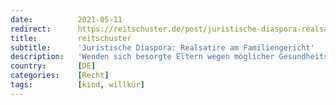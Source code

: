 ```yaml
---
date:          2021-05-11
redirect:      https://reitschuster.de/post/juristische-diaspora-realsatire-am-familiengericht/
title:         reitschuster
subtitle:      'Juristische Diaspora: Realsatire am Familiengericht'
description:   'Wenden sich besorgte Eltern wegen möglicher Gesundheitsschäden ihrer Kinder an Gerichte, fallen die Reaktionen der Richter häufig desillusionierend aus. Eine groteske Entscheidung des Amtsgerichts in Garmisch-Partenkirchen treibt nun neue juristische Blüten.'
country:       [DE]
categories:    [Recht]
tags:          [kind, willkür]
---
```

